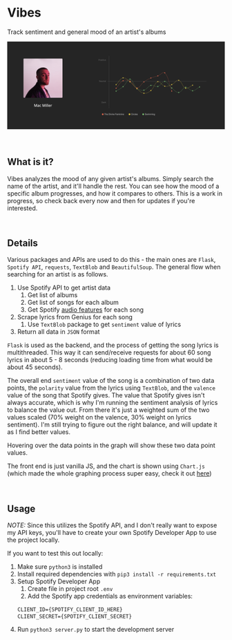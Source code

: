 # Vibes
Track sentiment and general mood of an artist's albums

![Mac Miller Screenshot](assets/screenshot.png)

<br/>

## What is it?

Vibes analyzes the mood of any given artist's albums. Simply search the name of the artist, and it'll handle the rest. You can see how the mood of a specific album progresses, and how it compares to others. This is a work in progress, so check back every now and then for updates if you're interested. 

<br/>

## Details

Various packages and APIs are used to do this - the main ones are `Flask`, `Spotify API`, `requests`, `TextBlob` and `BeautifulSoup`. The general flow when searching for an artist is as follows.

1. Use Spotify API to get artist data
    1. Get list of albums
    2. Get list of songs for each album
    3. Get Spotify [audio features](https://developer.spotify.com/documentation/web-api/reference/tracks/get-audio-features/) for each song
2. Scrape lyrics from Genius for each song
    1. Use `TextBlob` package to get `sentiment` value of lyrics
3. Return all data in `JSON` format

`Flask` is used as the backend, and the process of getting the song lyrics is multithreaded. This way it can send/receive requests for about 60 song lyrics in about 5 - 8 seconds (reducing loading time from what would be about 45 seconds). 

The overall end `sentiment` value of the song is a combination of two data points, the `polarity` value from the lyrics using `TextBlob`, and the `valence` value of the song that Spotify gives. The value that Spotify gives isn't always accurate, which is why I'm running the sentiment analysis of lyrics to balance the value out. From there it's just a weighted sum of the two values scaled (70% weight on the valence, 30% weight on lyrics sentiment). I'm still trying to figure out the right balance, and will update it as I find better values.

Hovering over the data points in the graph will show these two data point values.

The front end is just vanilla JS, and the chart is shown using `Chart.js` (which made the whole graphing process super easy, check it out [here](https://www.chartjs.org/))

<br/>

## Usage

_NOTE:_ Since this utilizes the Spotify API, and I don't really want to expose my API keys, you'll have to create your own Spotify Developer App to use the project locally.

If you want to test this out locally:

1. Make sure `python3` is installed
2. Install required dependencies with `pip3 install -r requirements.txt`
3. Setup Spotify Developer App
    1. Create file in project root `.env`
    2. Add the Spotify app credentials as environment variables:
    ```
    CLIENT_ID={SPOTIFY_CLIENT_ID_HERE}
    CLIENT_SECRET={SPOTIFY_CLIENT_SECRET}
    ```
4. Run `python3 server.py` to start the development server

<br/>
